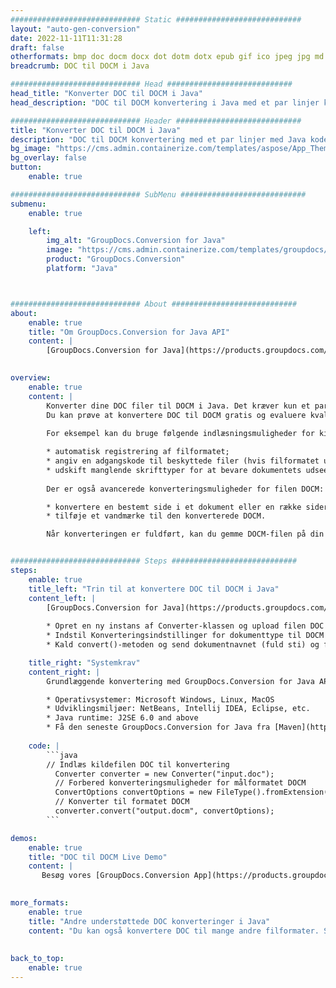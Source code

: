 ```yaml
---
############################# Static ############################
layout: "auto-gen-conversion"
date: 2022-11-11T11:31:28
draft: false
otherformats: bmp doc docm docx dot dotm dotx epub gif ico jpeg jpg md odt ott pdf png psd rtf tex tif tiff txt xps
breadcrumb: DOC til DOCM i Java

############################# Head ############################
head_title: "Konverter DOC til DOCM i Java"
head_description: "DOC til DOCM konvertering i Java med et par linjer kode. Konverter over 160 filformater ved hjælp af GroupDocs dokumentkonverterings-API for Java"

############################# Header ############################
title: "Konverter DOC til DOCM i Java"
description: "DOC til DOCM konvertering med et par linjer med Java kode"
bg_image: "https://cms.admin.containerize.com/templates/aspose/App_Themes/V3/images/bg/header1.png"
bg_overlay: false
button:
    enable: true

############################# SubMenu ############################
submenu:
    enable: true

    left:
        img_alt: "GroupDocs.Conversion for Java"
        image: "https://cms.admin.containerize.com/templates/groupdocs/images/product-logos/90x90-noborder/groupdocs-conversion-java.png"
        product: "GroupDocs.Conversion"
        platform: "Java"



############################# About ############################
about:
    enable: true
    title: "Om GroupDocs.Conversion for Java API"
    content: |
        [GroupDocs.Conversion for Java](https://products.groupdocs.com/conversion/java/) er en avanceret filformatkonverterings-API til konvertering mellem populære billed- og dokumentformater såsom Microsoft Office, OpenDocument, PDF, HTML, e-mail, CAD. og meget mere med blot et par linjer kode. Den native API registrerer automatisk formaterne af de originale dokumenter og tilbyder mange muligheder for at tilpasse de konverterede dokumenter. Sammen med funktionen til at udtrække information fra et dokument, understøtter den også caching af konverteringsresultaterne til den lokale disk som standard. Enhver form for cachelagring kan dog understøttes ved at implementere de passende grænseflader - Amazon S3, Dropbox, Google Drive, Windows Azure, Reddis eller andre.
    

overview:
    enable: true
    content: |
        Konverter dine DOC filer til DOCM i Java. Det kræver kun et par linjer med Java kode på enhver platform efter eget valg, såsom Windows, Linux, macOS.
        Du kan prøve at konvertere DOC til DOCM gratis og evaluere kvaliteten af ​​konverteringsresultaterne. Sammen med simple filkonverteringsscripts kan du prøve mere sofistikerede muligheder for at indlæse DOC-kildefilen og gemme DOCM-outputtet. 
        
        For eksempel kan du bruge følgende indlæsningsmuligheder for kilden DOC:

        * automatisk registrering af filformatet;
        * angiv en adgangskode til beskyttede filer (hvis filformatet understøtter det);
        * udskift manglende skrifttyper for at bevare dokumentets udseende.
        
        Der er også avancerede konverteringsmuligheder for filen DOCM:

        * konvertere en bestemt side i et dokument eller en række sider;
        * tilføje et vandmærke til den konverterede DOCM.

        Når konverteringen er fuldført, kan du gemme DOCM-filen på din lokale filsti eller på et tredjepartslager såsom FTP, Amazon S3, Google Drive, Dropbox osv. Bemærk venligst - for at konvertere DOC til DOCM, behøver du ikke installere yderligere software, såsom MS Office, Open Office, Adobe Acrobat Reader osv.


############################# Steps ############################
steps:
    enable: true
    title_left: "Trin til at konvertere DOC til DOCM i Java"
    content_left: |
        [GroupDocs.Conversion for Java](https://products.groupdocs.com/conversion/java/) giver udviklere mulighed for nemt at konvertere DOC fil til DOCM med et par linjer kode.
        
        * Opret en ny instans af Converter-klassen og upload filen DOC med den fulde sti
        * Indstil Konverteringsindstillinger for dokumenttype til DOCM
        * Kald convert()-metoden og send dokumentnavnet (fuld sti) og formatet (DOCM) som en parameter

    title_right: "Systemkrav"
    content_right: |
        Grundlæggende konvertering med GroupDocs.Conversion for Java API kan udføres med blot et par linjer kode. Vores API'er understøttes på alle større platforme og operativsystemer. Før du udfører koden nedenfor, skal du sørge for, at du har følgende forudsætninger installeret på dit system.

        * Operativsystemer: Microsoft Windows, Linux, MacOS
        * Udviklingsmiljøer: NetBeans, Intellij IDEA, Eclipse, etc.
        * Java runtime: J2SE 6.0 and above
        * Få den seneste GroupDocs.Conversion for Java fra [Maven](https://repository.groupdocs.com/webapp/#/artifacts/browse/tree/General/repo/com/groupdocs/groupdocs-conversion)
         
    code: |
        ```java    
        // Indlæs kildefilen DOC til konvertering
          Converter converter = new Converter("input.doc");
          // Forbered konverteringsmuligheder for målformatet DOCM
          ConvertOptions convertOptions = new FileType().fromExtension("docm").getConvertOptions();
          // Konverter til formatet DOCM
          converter.convert("output.docm", convertOptions);
        ```

demos:
    enable: true
    title: "DOC til DOCM Live Demo"
    content: |
       Besøg vores [GroupDocs.Conversion App](https://products.groupdocs.app/conversion/family) websted, og prøv DOC til DOCM konvertering nu. Den gratis demo har følgende fordele
          

more_formats:
    enable: true
    title: "Andre understøttede DOC konverteringer i Java"
    content: "Du kan også konvertere DOC til mange andre filformater. Se venligst listen nedenfor."
       
       
back_to_top:
    enable: true
---
```

